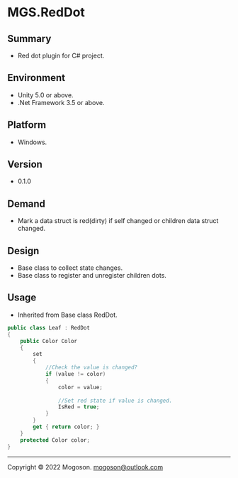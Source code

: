 # MGS.RedDot
## Summary
- Red dot plugin for C# project.

## Environment
- Unity 5.0 or above.
- .Net Framework 3.5 or above.

## Platform
- Windows.

## Version

- 0.1.0

## Demand
- Mark a data struct is red(dirty) if self changed or children data struct changed.

## Design

- Base class to collect state changes.
- Base class to register and unregister children dots.

## Usage

- Inherited from Base class RedDot.

```C#
public class Leaf : RedDot
{
    public Color Color
    {
        set
        {
            //Check the value is changed?
            if (value != color)
            {
                color = value;
                
                //Set red state if value is changed.
                IsRed = true;
            }
        }
        get { return color; }
    }
    protected Color color;
}
```

------

Copyright © 2022 Mogoson.	mogoson@outlook.com
